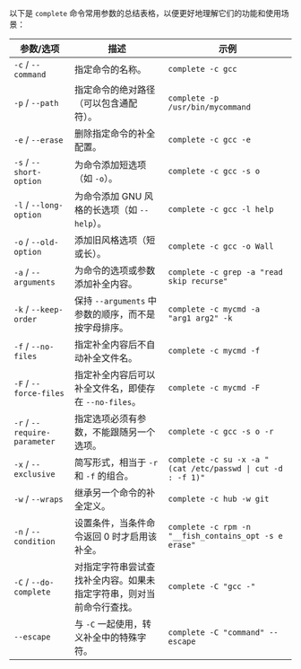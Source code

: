 以下是 `complete` 命令常用参数的总结表格，以便更好地理解它们的功能和使用场景：

| 参数/选项                  | 描述                                                                                  | 示例                                                                 |
|---------------------------|-------------------------------------------------------------------------------------|----------------------------------------------------------------------|
| `-c` / `--command`        | 指定命令的名称。                                                                   | `complete -c gcc`                                                   |
| `-p` / `--path`           | 指定命令的绝对路径（可以包含通配符）。                                              | `complete -p /usr/bin/mycommand`                                    |
| `-e` / `--erase`          | 删除指定命令的补全配置。                                                             | `complete -c gcc -e`                                                |
| `-s` / `--short-option`   | 为命令添加短选项（如 `-o`）。                                                        | `complete -c gcc -s o`                                              |
| `-l` / `--long-option`    | 为命令添加 GNU 风格的长选项（如 `--help`）。                                         | `complete -c gcc -l help`                                           |
| `-o` / `--old-option`     | 添加旧风格选项（短或长）。                                                           | `complete -c gcc -o Wall`                                           |
| `-a` / `--arguments`      | 为命令的选项或参数添加补全内容。                                                     | `complete -c grep -a "read skip recurse"`                           |
| `-k` / `--keep-order`     | 保持 `--arguments` 中参数的顺序，而不是按字母排序。                                   | `complete -c mycmd -a "arg1 arg2" -k`                               |
| `-f` / `--no-files`       | 指定补全内容后不自动补全文件名。                                                     | `complete -c mycmd -f`                                              |
| `-F` / `--force-files`    | 指定补全内容后可以补全文件名，即使存在 `--no-files`。                                 | `complete -c mycmd -F`                                              |
| `-r` / `--require-parameter` | 指定选项必须有参数，不能跟随另一个选项。                                             | `complete -c gcc -s o -r`                                           |
| `-x` / `--exclusive`      | 简写形式，相当于 `-r` 和 `-f` 的组合。                                               | `complete -c su -x -a "(cat /etc/passwd \| cut -d : -f 1)"`           |
| `-w` / `--wraps`          | 继承另一个命令的补全定义。                                                           | `complete -c hub -w git`                                            |
| `-n` / `--condition`      | 设置条件，当条件命令返回 0 时才启用该补全。                                           | `complete -c rpm -n "__fish_contains_opt -s e erase"`               |
| `-C` / `--do-complete`    | 对指定字符串尝试查找补全内容。如果未指定字符串，则对当前命令行查找。                    | `complete -C "gcc -"`                                               |
| `--escape`                | 与 `-C` 一起使用，转义补全中的特殊字符。                                              | `complete -C "command" --escape`                                    |
